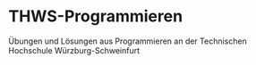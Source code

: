 # THWS-Programmieren
Übungen und Lösungen aus Programmieren an der Technischen Hochschule Würzburg-Schweinfurt

